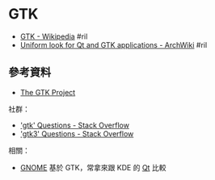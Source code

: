 # GTK

  - [GTK \- Wikipedia](https://en.wikipedia.org/wiki/GTK) #ril
  - [Uniform look for Qt and GTK applications \- ArchWiki](https://wiki.archlinux.org/index.php/Uniform_look_for_Qt_and_GTK_applications) #ril

## 參考資料

  - [The GTK Project](https://www.gtk.org/)

社群：

  - ['gtk' Questions - Stack Overflow](https://stackoverflow.com/questions/tagged/gtk)
  - ['gtk3' Questions - Stack Overflow](https://stackoverflow.com/questions/tagged/gtk3)

相關：

  - [GNOME](gnome.md) 基於 GTK，常拿來跟 KDE 的 [Qt](qt.md) 比較
